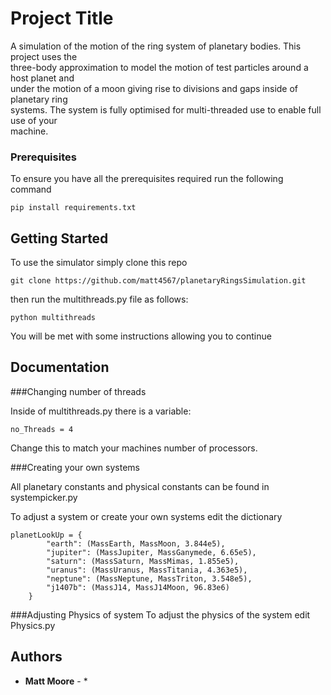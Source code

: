 # Project Title

A simulation of the motion of the ring system of planetary bodies. This project uses the\
 three-body approximation to model the motion of test particles around a host planet and \
 under the motion of a moon giving rise to divisions and gaps inside of planetary ring \
 systems. The system is fully optimised for multi-threaded use to enable full use of your\
 machine.
 

### Prerequisites

To ensure you have all the prerequisites required run the following command

```
pip install requirements.txt
```


## Getting Started

To use the simulator simply clone this repo

```
git clone https://github.com/matt4567/planetaryRingsSimulation.git
```

then run the multithreads.py file as follows:

```
python multithreads
```

You will be met with some instructions allowing you to continue



## Documentation

###Changing number of threads

Inside of multithreads.py there is a variable:

```
no_Threads = 4
```
Change this to match your machines number of processors.

###Creating your own systems

All planetary constants and physical constants can be found in systempicker.py

To adjust a system or create your own systems edit the dictionary 
```
planetLookUp = {
        "earth": (MassEarth, MassMoon, 3.844e5),
        "jupiter": (MassJupiter, MassGanymede, 6.65e5),
        "saturn": (MassSaturn, MassMimas, 1.855e5),
        "uranus": (MassUranus, MassTitania, 4.363e5),
        "neptune": (MassNeptune, MassTriton, 3.548e5),
        "j1407b": (MassJ14, MassJ14Moon, 96.83e6)
    }
```
###Adjusting Physics of system
To adjust the physics of the system edit Physics.py





## Authors

* **Matt Moore** - *

